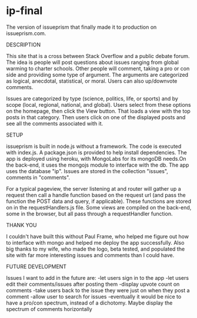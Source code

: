 
# ip-final
The version of issueprism that finally made it to production on issueprism.com.

DESCRIPTION

This site that is a cross between Stack Overflow and a public debate forum. The
idea is people will post questions about issues ranging from global warming to charter schools.
Other people will comment, taking a pro or con side and providing some type of argument. The arguments are categorized
as logical, anecdotal, statistical, or moral. Users can also up/downvote comments.

Issues are categorized by type (science, politics, life, or sports) and by scope (local,
regional, national, and global). Users select from these options on the homepage, then click the View
button. That loads a view with the top posts in that category. Then users click on one
of the displayed posts and see all the comments associated with it.

SETUP

issueprism is built in node.js without a framework. The code is executed with index.js. A package.json is provided to help install dependencies. The app is deployed using heroku, with MongoLabs for its mongoDB needs.On the back-end, it uses the mongojs module to interface with the db. The app uses the database "ip". Issues are stored in the collection "issues", comments in "comments".

For a typical pageview, the server listening at  and router will gather up a request then call
a handle function based on the request url (and pass the function the POST data and query, if applicable). These functions are stored on in the requestHandlers.js file. Some views are compiled on the back-end, some in the browser, but all pass through a requestHandler function.

THANK YOU

I couldn't have built this without Paul Frame, who helped me figure out how to interface with mongo and helped me deploy the app successfully. Also big thanks to my wife, who made the logo, beta tested, and populated the site with far more interesting issues and comments than I could have.

FUTURE DEVELOPMENT

Issues I want to add in the future are:
-let users sign in to the app
-let users edit their comments/issues after posting them
-display upvote count on comments
-take users back to the issue they were just on when they post a comment
-allow user to search for issues
-eventually it would be nice to have a pro/con spectrum, instead of a dichotomy. Maybe display the spectrum of comments horizontally
